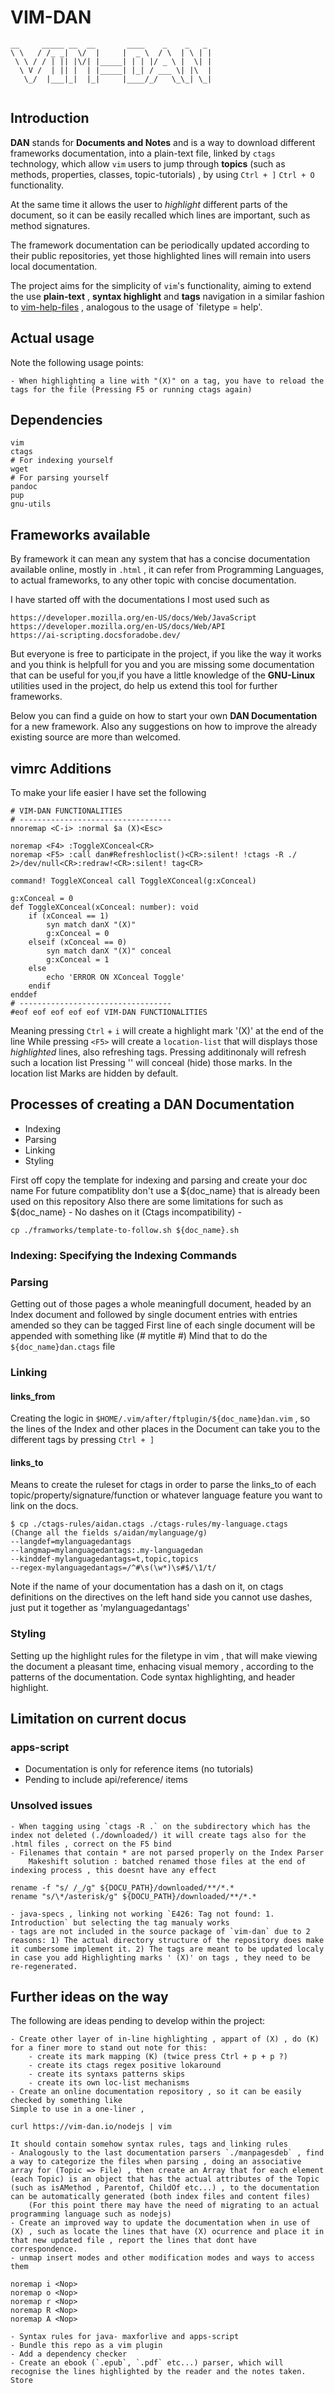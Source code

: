 # VIM-DAN

```
__     _____ __  __       ____    _    _   _  
\ \   / /_ _|  \/  |     |  _ \  / \  | \ | | 
 \ \ / / | || |\/| |_____| | | |/ _ \ |  \| | 
  \ V /  | || |  | |_____| |_| / ___ \| |\  | 
   \_/  |___|_|  |_|     |____/_/   \_\_| \_| 
                                              
```

## Introduction

**DAN** stands for **Documents and Notes** and is a way to download different frameworks documentation, into a plain-text file, linked by `ctags` technology, which allow `vim` users to jump through **topics** (such as methods, properties, classes, topic-tutorials) , by using `Ctrl + ]` `Ctrl + O` functionality.

At the same time it allows the user to *highlight* different parts of the document, so it can be easily recalled which lines are important, such as method signatures.

The framework documentation can be periodically updated according to their public repositories, yet those highlighted lines will remain into users local documentation.

The project aims for the simplicity of `vim`'s functionality, aiming to extend the use **plain-text** , **syntax highlight** and **tags** navigation in a similar fashion to [vim-help-files](https://vimhelp.org/) , analogous to the usage of `filetype = help'.


## Actual usage

Note the following usage points:

    - When highlighting a line with "(X)" on a tag, you have to reload the tags for the file (Pressing F5 or running ctags again)



## Dependencies

```
vim
ctags
# For indexing yourself
wget
# For parsing yourself
pandoc
pup
gnu-utils
```

## Frameworks available

By framework it can mean any system that has a concise documentation available online, mostly in `.html` , it can refer from Programming Languages, to actual frameworks, to any other topic with concise documentation.

I have started off with the documentations I most used such as

```
https://developer.mozilla.org/en-US/docs/Web/JavaScript
https://developer.mozilla.org/en-US/docs/Web/API
https://ai-scripting.docsforadobe.dev/
```

But everyone is free to participate in the project, if you like the way it works and you think is helpfull for you and you are missing some documentation that can be useful for you,if you have a little knowledge of the **GNU-Linux** utilities used in the project, do help us extend this tool for further frameworks.

Below you can find a guide on how to start your own **DAN Documentation** for a new framework.
Also any suggestions on how to improve the already existing source are more than welcomed.

## vimrc Additions
To make your life easier I have set the following

```
# VIM-DAN FUNCTIONALITIES
# ----------------------------------
nnoremap <C-i> :normal $a (X)<Esc>

noremap <F4> :ToggleXConceal<CR>
noremap <F5> :call dan#Refreshloclist()<CR>:silent! !ctags -R ./ 2>/dev/null<CR>:redraw!<CR>:silent! tag<CR>

command! ToggleXConceal call ToggleXConceal(g:xConceal)

g:xConceal = 0
def ToggleXConceal(xConceal: number): void
    if (xConceal == 1)
        syn match danX "(X)"
        g:xConceal = 0
    elseif (xConceal == 0)
        syn match danX "(X)" conceal
        g:xConceal = 1
    else
        echo 'ERROR ON XConceal Toggle'
    endif
enddef
# ----------------------------------
#eof eof eof eof eof VIM-DAN FUNCTIONALITIES
```

Meaning pressing `Ctrl` + `i` will create a highlight mark '(X)' at the end of the line
While pressing `<F5>` will create a `location-list` that will displays those *highlighted* lines, also refreshing tags. Pressing additinonaly will refresh such a location list
Pressing '<F4>' will conceal (hide) those marks. In the location list Marks are hidden by default.

## Processes of creating a DAN Documentation

- Indexing
- Parsing
- Linking
- Styling

First off copy the template for indexing and parsing and create your doc name
For future compatiblity don't use a ${doc_name} that is already been used on this repository
Also there are some limitations for such as ${doc_name}
    - No dashes on it (Ctags incompatibility)
    - 

```
cp ./framworks/template-to-follow.sh ${doc_name}.sh
```


### Indexing: Specifying the Indexing Commands

### Parsing
Getting out of those pages a whole meaningfull document, headed by an Index document and followed by single document entries with entries amended so they can be tagged 
First line of each single document will be appended with something like (# mytitle #)
Mind that to do the `${doc_name}dan.ctags` file

### Linking 
#### links_from
Creating the logic in `$HOME/.vim/after/ftplugin/${doc_name}dan.vim` , so the lines of the Index and other places in the Document can take you to the different tags by pressing `Ctrl + ]` 

#### links_to
Means to create the ruleset for ctags in order to parse the links_to of each topic/property/signature/function or whatever language feature you want to link on the docs.

```
$ cp ./ctags-rules/aidan.ctags ./ctags-rules/my-language.ctags
(Change all the fields s/aidan/mylanguage/g)
--langdef=mylanguagedantags
--langmap=mylanguagedantags:.my-languagedan
--kinddef-mylanguagedantags=t,topic,topics
--regex-mylanguagedantags=/^#\s(\w*)\s#$/\1/t/
```

Note if the name of your documentation has a dash on it, on ctags definitions on the directives on the left hand side you cannot use dashes, just put it together as 'mylanguagedantags'

### Styling 
Setting up the highlight rules for the filetype in vim , that will make viewing the document a pleasant time, enhacing visual memory , according to the patterns of the documentation.
Code syntax highlighting, and header highlight.


## Limitation on current docus

### apps-script
- Documentation is only for reference items (no tutorials)
- Pending to include api/reference/ items

### Unsolved issues
    - When tagging using `ctags -R .` on the subdirectory which has the index not deleted (./downloaded/) it will create tags also for the .html files , correct on the F5 bind
    - Filenames that contain * are not parsed properly on the Index Parser
        Makeshift solution : batched renamed those files at the end of indexing process , this doesnt have any effect

```
rename -f "s/ /_/g" ${DOCU_PATH}/downloaded/**/*.*
rename "s/\*/asterisk/g" ${DOCU_PATH}/downloaded/**/*.*
```
    - java-specs , linking not working `E426: Tag not found: 1. Introduction` but selecting the tag manualy works
    - tags are not included in the source package of `vim-dan` due to 2 reasons: 1) The actual directory structure of the repository does make it cumbersome implement it. 2) The tags are meant to be updated localy in case you add Highlighting marks ' (X)' on tags , they need to be re-regenerated.

## Further ideas on the way

The following are ideas pending to develop within the project:

    - Create other layer of in-line highlighting , appart of (X) , do (K) for a finer more to stand out note for this:
        - create its mark mapping (K) (twice press Ctrl + p + p ?)
        - create its ctags regex positive lokaround
        - create its syntaxs patterns skips
        - create its own loc-list mechanisms
    - Create an online documentation repository , so it can be easily checked by something like
    Simple to use in a one-liner , 
 ```
curl https://vim-dan.io/nodejs | vim
 ``` 
    It should contain somehow syntax rules, tags and linking rules
    - Analogously to the last documentation parsers `./manpagesdeb` , find a way to categorize the files when parsing , doing an associative array for (Topic => File) , then create an Array that for each element (each Topic) is an object that has the actual attributes of the Topic (such as isAMethod , Parentof, ChildOf etc...) , to the documentation can be automatically generated (both index files and content files)
        (For this point there may have the need of migrating to an actual programming language such as nodejs)
    - Create an improved way to update the documentation when in use of (X) , such as locate the lines that have (X) ocurrence and place it in that new updated file , report the lines that dont have correspondence.
    - unmap insert modes and other modification modes and ways to access them
```
noremap i <Nop>
noremap o <Nop>
noremap r <Nop>
noremap R <Nop>
noremap A <Nop>
```
    - Syntax rules for java- maxforlive and apps-script
    - Bundle this repo as a vim plugin
    - Add a dependency checker
    - Create an ebook (`.epub`, `.pdf` etc...) parser, which will recognise the lines highlighted by the reader and the notes taken. Store
